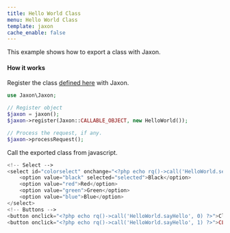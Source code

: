 ```yaml
---
title: Hello World Class
menu: Hello World Class
template: jaxon
cache_enable: false
---
```


This example shows how to export a class with Jaxon.

#### How it works

Register the class [defined here](/examples/codes/class.html) with Jaxon.

```php
use Jaxon\Jaxon;

// Register object
$jaxon = jaxon();
$jaxon->register(Jaxon::CALLABLE_OBJECT, new HelloWorld());

// Process the request, if any.
$jaxon->processRequest();
```

Call the exported class from javascript.

```php
<!-- Select -->
<select id="colorselect" onchange="<?php echo rq()->call('HelloWorld.setColor', rq()->select('colorselect')) ?>">
    <option value="black" selected="selected">Black</option>
    <option value="red">Red</option>
    <option value="green">Green</option>
    <option value="blue">Blue</option>
</select>
<!-- Buttons -->
<button onclick="<?php echo rq()->call('HelloWorld.sayHello', 0) ?>">Click Me</button>
<button onclick="<?php echo rq()->call('HelloWorld.sayHello', 1) ?>">CLICK ME</button>
```
